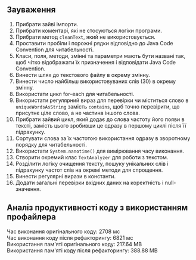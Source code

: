 ## Зауваження

1. Прибрати зайві імпорти.
2. Прибрати коментарі, які не стосуються логіки програми.
3. Прибрати метод `cleanText`, який не використовується.
4. Проставити пробіли і порожні рядки відповідно до Java Code Convention для читабельності.
5. Класи, поля, методи, змінні та параметри мають бути названі так, щоб чітко відображати їх призначення і відповідати
   Java Code Convention.
6. Винести шлях до текстового файлу в окрему змінну.
7. Винести число найбільш використовуваних слів (30) в окрему змінну.
8. Використати цикл for-each для читабельності.
9. Використати регулярний вираз для перевірки чи міститься слово в `uniqueWordsAsString` замість `contains`, щоб точно
   перевірити, що присутнє ціле слово, а не частина іншого слова.
10. Прибрати зайвий цикл, який додає до слова частоту його появи в тексті, замість цього зробивши це одразу в першому
    циклі після її підрахунку.
11. Сортувати слова за їх частотою використання одразу в зворотному порядку для читабельності.
12. Використати `System.nanotime()` для вимірювання часу виконання.
13. Створити окремий клас `TextAnalyzer` для роботи з текстом.
14. Розділити логіку очищення тексту, пошуку унікальних слів і підрахунку частот слів на окремі методи для спрощення.
15. Винести регулярні вирази в константи.
16. Додати загальні перевірки вхідних даних на коректність і null-значення.

## Аналіз продуктивності коду з використанням профайлера

Час виконання оригінального коду: 2708 мс  
Час виконання коду після рефакторингу: 6821 мс  
Використання пам'яті оригінального коду: 217.64 MB  
Використання пам'яті коду після рефакторингу: 388.88 MB